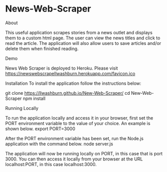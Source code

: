 # News-Web-Scraper


About

This useful application scrapes stories from a news outlet and displays them to a custom html page. The user can view the news titles and click to read the article. The application will also allow users to save articles and/or delete them when finished reading. 


Demo

News Web Scraper is deployed to Heroku. 
Please visit https://newswebscrapellwashburn.herokuapp.com/favicon.ico

Installation
To install the application follow the instructions below:



git clone https://llwashburn.github.io/New-Web-Scraper/
cd New-Web-Scraper
npm install


Running Locally

To run the application locally and access it in your browser, 
first set the PORT environment variable to the value of your choice. An example is shown below.
export PORT=3000

After the PORT environment variable has been set, run the Node.js application with the command below.
node server.js

The application will now be running locally on PORT, in this case that is port 3000. You can then access it locally from your browser at the URL localhost:PORT, in this case localhost:3000.






